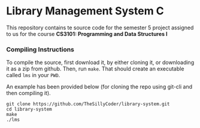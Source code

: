 # Library Management System C

This repository contains te source code for the semester 5 project assigned to us for the course **CS3101: Programming and Data Structures I**

### Compiling Instructions

To compile the source, first download it, by either cloning it, or downloading it as a zip from github. Then, run `make`. That should create an executable called `lms` in your `PWD`.

An example has been provided below (for cloning the repo using git-cli and then compiling it).

```
git clone https://github.com/TheSillyCoder/library-system.git
cd library-system
make
./lms
```
